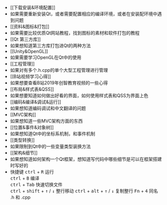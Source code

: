 - [[下载安装&环境配置]]
- 如果需要重新安装Qt，或者需要配置相应的编译环境，或者在安装配环境中遇到问题
- [[资料&图标&打包]]
- 如果需要比较优质Qt网站教程，找到图标的素材和软件打包的教程
- [[Qt 第三方库]]
- 如果想知道第三方库打包进Qt的两种方法
- [[Unity&OpenGL]]
- 如果需要学习OpenGL在Qt中的使用
- [[工程管理]]
- 如果对有多个.h.cpp的单个大型工程管理进行管理
- [[B站视频学习心得]]
- 如果想要查看B站2019年创智教育视频的一些心得
- [[布局&样式表&QSS]]
- 如果想要知道如何做出好看的界面，如何使用样式表和QSS为界面上色
- [[编码&编译&调试&运行]]
- 如果想知道编码调试和中文翻译的问题
- [[MVC架构]]
- 如果想知道一些MVC架构方面的东西
- [[位置&事件&对象树]]
- 如果想知道Qt中的坐标系机制，和事件机制
- [[类型转换]]
- 如果限制到Qt中的一些变量类型装换方法
- [[架构&细节]]
- 如果想知道如何架构一个Qt框架，想知道写代码中哪些细节是可以在框架搭建时写好的
- 快捷键
	<kbd>ctrl</kbd> + <kbd>R</kbd> 运行  
	<kbd>ctrl</kbd> + <kbd>B</kbd> 编译  
	<kbd>ctrl</kbd> + <kbd>Tab</kbd> 快速切换文件  
	<kbd>ctrl</kbd> + <kbd>shift</kbd> + <kbd>↑</kbd>  / <kbd>↓</kbd> 整行移动
	<kbd>ctrl</kbd> + <kbd>alt</kbd> + <kbd>↑</kbd>  / <kbd>↓</kbd> 复制整行
	<kbd>Fn</kbd> + <kbd>4</kbd> 同名 .h 和 .cpp 